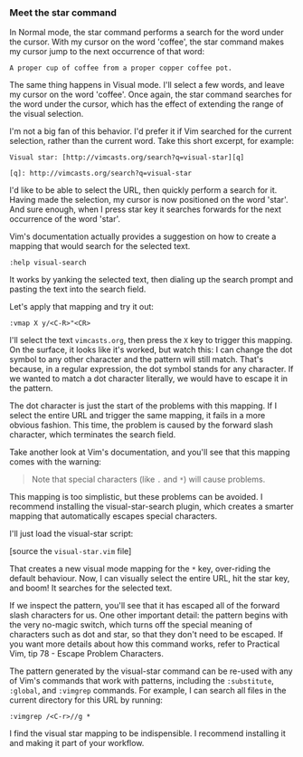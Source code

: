 ### Meet the star command

In Normal mode, the star command performs a search for the word under the cursor. With my cursor on the word 'coffee', the star command makes my cursor jump to the next occurrence of that word:

    A proper cup of coffee from a proper copper coffee pot.

The same thing happens in Visual mode. I'll select a few words, and leave my cursor on the word 'coffee'. Once again, the star command searches for the word under the cursor, which has the effect of extending the range of the visual selection.

I'm not a big fan of this behavior. I'd prefer it if Vim searched for the current selection, rather than the current word. Take this short excerpt, for example:

    Visual star: [http://vimcasts.org/search?q=visual-star][q]

    [q]: http://vimcasts.org/search?q=visual-star

I'd like to be able to select the URL, then quickly perform a search for it. Having made the selection, my cursor is now positioned on the word 'star'. And sure enough, when I press star key it searches forwards for the next occurrence of the word 'star'.

Vim's documentation actually provides a suggestion on how to create a mapping that would search for the selected text.

    :help visual-search

It works by yanking the selected text, then dialing up the search prompt and pasting the text into the search field.

Let's apply that mapping and try it out:

	:vmap X y/<C-R>"<CR>

I'll select the text `vimcasts.org`, then press the `X` key to trigger this mapping. On the surface, it looks like it's worked, but watch this: I can change the dot symbol to any other character and the pattern will still match. That's because, in a regular expression, the dot symbol stands for any character. If we wanted to match a dot character literally, we would have to escape it in the pattern.

The dot character is just the start of the problems with this mapping. If I select the entire URL and trigger the same mapping, it fails in a more obvious fashion. This time, the problem is caused by the forward slash character, which terminates the search field.

Take another look at Vim's documentation, and you'll see that this mapping comes with the warning: 

> Note that special characters (like `.` and `*`) will cause problems.

This mapping is too simplistic, but these problems can be avoided. I recommend installing the visual-star-search plugin, which creates a smarter mapping that  automatically escapes special characters.

I'll just load the visual-star script:

[source the `visual-star.vim` file]

That creates a new visual mode mapping for the `*` key, over-riding the default behaviour. Now, I can visually select the entire URL, hit the star key, and boom! It searches for the selected text.

If we inspect the pattern, you'll see that it has escaped all of the forward slash characters for us. One other important detail: the pattern begins with the very no-magic switch, which turns off the special meaning of characters such as dot and star, so that they don't need to be escaped. If you want more details about how this command works, refer to Practical Vim, tip 78 - Escape Problem Characters.

The pattern generated by the visual-star command can be re-used with any of Vim's commands that work with patterns, including the `:substitute`, `:global`, and `:vimgrep` commands. For example, I can search all files in the current directory for this URL by running:

    :vimgrep /<C-r>//g *

I find the visual star mapping to be indispensible. I recommend installing it and making it part of your workflow.
